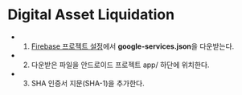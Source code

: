 # Digital Asset Liquidation

* 1) [Firebase 프로젝트 설정](https://console.firebase.google.com/project/hanium-2018/settings/general/android:com.rapsealk.digital_asset_liquidation)에서 **google-services.json**을 다운받는다.
* 2) 다운받은 파일을 안드로이드 프로젝트 app/ 하단에 위치한다.
* 3) SHA 인증서 지문(SHA-1)을 추가한다.


